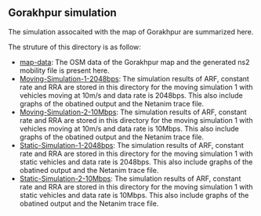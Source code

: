 ## Gorakhpur simulation
The simulation assocaited with the map of Gorakhpur are summarized here.

The struture of this directory is as follow:

- [map-data](./map-data):  The OSM data of the Gorakhpur map and the generated ns2 mobility file is present here.
- [Moving-Simulation-1-2048bps](./Moving-Simulation-1-2048bps/): The simulation results of ARF, constant rate and RRA are stored in this directory for the moving simulation 1 with vehicles moving at 10m/s and data rate is 2048bps. This also include graphs of the obatined output and the Netanim trace file.
- [Moving-Simulation-2-10Mbps](./Moving-Simulation-2-10Mbps/): The simulation results of ARF, constant rate and RRA are stored in this directory for the moving simulation 1 with vehicles moving at 10m/s and data rate is 10Mbps. This also include graphs of the obatined output and the Netanim trace file.
- [Static-Simulation-1-2048bps](./Static-Simulation-1-2048bps/): The simulation results of ARF, constant rate and RRA are stored in this directory for the moving simulation 1 with static vehicles and data rate is 2048bps. This also include graphs of the obatined output and the Netanim trace file.
- [Static-Simulation-2-10Mbps](./Static-Simulation-2-10Mbps): The simulation results of ARF, constant rate and RRA are stored in this directory for the moving simulation 1 with static vehicles and data rate is 10Mbps. This also include graphs of the obatined output and the Netanim trace file.